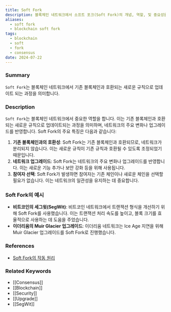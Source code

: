 ```yaml
---
title: Soft Fork
description: 블록체인 네트워크에서 소프트 포크(Soft Fork)의 개념, 역할, 및 중요성을 다룹니다.
aliases:
  - soft fork
  - blockchain soft fork
tags:
  - blockchain
  - soft
  - fork
  - consensus
date: 2024-07-22
---
```

### Summary

`Soft Fork`는 블록체인 네트워크에서 기존 블록체인과 호환되는 새로운 규칙으로 업데이트 되는 과정을 의미합니다.

### Description

`Soft Fork`는 블록체인 네트워크에서 중요한 역할을 합니다. 이는 기존 블록체인과 호환되는 새로운 규칙으로 업데이트되는 과정을 의미하며, 네트워크의 주요 변화나 업그레이드를 반영합니다. Soft Fork의 주요 특징은 다음과 같습니다:

1. **기존 블록체인과의 호환성**: Soft Fork는 기존 블록체인과 호환되므로, 네트워크가 분리되지 않습니다. 이는 새로운 규칙이 기존 규칙과 호환될 수 있도록 조정되었기 때문입니다.
2. **네트워크 업그레이드**: Soft Fork는 네트워크의 주요 변화나 업그레이드를 반영합니다. 이는 새로운 기능 추가나 보안 강화 등을 위해 사용됩니다.
3. **참여자 선택**: Soft Fork가 발생하면 참여자는 기존 체인이나 새로운 체인을 선택할 필요가 없습니다. 이는 네트워크의 일관성을 유지하는 데 중요합니다.

### Soft Fork의 예시

- **비트코인의 세그윗(SegWit)**: 비트코인 네트워크에서 트랜잭션 형식을 개선하기 위해 Soft Fork를 사용했습니다. 이는 트랜잭션 처리 속도를 높이고, 블록 크기를 효율적으로 사용하는 데 도움을 주었습니다.
- **이더리움의 Muir Glacier 업그레이드**: 이더리움 네트워크는 Ice Age 지연을 위해 Muir Glacier 업그레이드를 Soft Fork로 진행했습니다.

### References

- [Soft Fork의 작동 원리](https://ethereum.org/en/glossary/#soft-fork)

### Related Keywords

- [[Consensus]]
- [[Blockchain]]
- [[Security]]
- [[Upgrade]]
- [[SegWit]]
